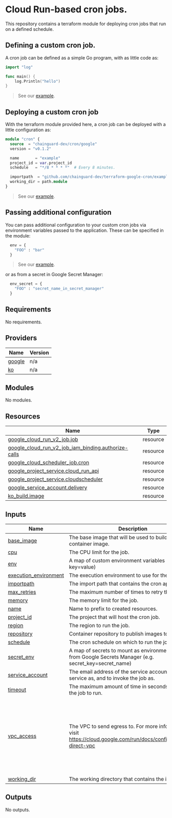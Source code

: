 # Cloud Run-based cron jobs.

This repository contains a terraform module for deploying cron jobs that run on a defined schedule.

## Defining a custom cron job.

A cron job can be defined as a simple Go program, with as little code as:

```go
import "log"

func main() {
    log.Println("hello")
}
```

> See our [example](./example/).

## Deploying a custom cron job

With the terraform module provided here, a cron job can be deployed with a little
configuration as:

```terraform
module "cron" {
  source  = "chainguard-dev/cron/google"
  version = "v0.1.2"

  name       = "example"
  project_id = var.project_id
  schedule   = "*/8 * * * *"  # Every 8 minutes.

  importpath  = "github.com/chainguard-dev/terraform-google-cron/example"
  working_dir = path.module
}
```

> See our [example](./example/).

## Passing additional configuration

You can pass additional configuration to your custom cron jobs via environment
variables passed to the application. These can be specified in the module:

```terraform
  env = {
    "FOO" : "bar"
  }
```

> See our [example](./example/).

or as from a secret in Google Secret Manager:

```terraform
  env_secret = {
    "FOO" : "secret_name_in_secret_manager"
  }
```

<!-- BEGIN_TF_DOCS -->
## Requirements

No requirements.

## Providers

| Name | Version |
|------|---------|
| <a name="provider_google"></a> [google](#provider\_google) | n/a |
| <a name="provider_ko"></a> [ko](#provider\_ko) | n/a |

## Modules

No modules.

## Resources

| Name | Type |
|------|------|
| [google_cloud_run_v2_job.job](https://registry.terraform.io/providers/hashicorp/google/latest/docs/resources/cloud_run_v2_job) | resource |
| [google_cloud_run_v2_job_iam_binding.authorize-calls](https://registry.terraform.io/providers/hashicorp/google/latest/docs/resources/cloud_run_v2_job_iam_binding) | resource |
| [google_cloud_scheduler_job.cron](https://registry.terraform.io/providers/hashicorp/google/latest/docs/resources/cloud_scheduler_job) | resource |
| [google_project_service.cloud_run_api](https://registry.terraform.io/providers/hashicorp/google/latest/docs/resources/project_service) | resource |
| [google_project_service.cloudscheduler](https://registry.terraform.io/providers/hashicorp/google/latest/docs/resources/project_service) | resource |
| [google_service_account.delivery](https://registry.terraform.io/providers/hashicorp/google/latest/docs/resources/service_account) | resource |
| [ko_build.image](https://registry.terraform.io/providers/ko-build/ko/latest/docs/resources/build) | resource |

## Inputs

| Name | Description | Type | Default | Required |
|------|-------------|------|---------|:--------:|
| <a name="input_base_image"></a> [base\_image](#input\_base\_image) | The base image that will be used to build the container image. | `string` | `"cgr.dev/chainguard/static:latest-glibc"` | no |
| <a name="input_cpu"></a> [cpu](#input\_cpu) | The CPU limit for the job. | `string` | `"1000m"` | no |
| <a name="input_env"></a> [env](#input\_env) | A map of custom environment variables (e.g. key=value) | `map` | `{}` | no |
| <a name="input_execution_environment"></a> [execution\_environment](#input\_execution\_environment) | The execution environment to use for the job. | `string` | `""` | no |
| <a name="input_importpath"></a> [importpath](#input\_importpath) | The import path that contains the cron application. | `string` | n/a | yes |
| <a name="input_max_retries"></a> [max\_retries](#input\_max\_retries) | The maximum number of times to retry the job. | `number` | `3` | no |
| <a name="input_memory"></a> [memory](#input\_memory) | The memory limit for the job. | `string` | `"512Mi"` | no |
| <a name="input_name"></a> [name](#input\_name) | Name to prefix to created resources. | `any` | n/a | yes |
| <a name="input_project_id"></a> [project\_id](#input\_project\_id) | The project that will host the cron job. | `string` | n/a | yes |
| <a name="input_region"></a> [region](#input\_region) | The region to run the job. | `string` | `"us-east4"` | no |
| <a name="input_repository"></a> [repository](#input\_repository) | Container repository to publish images to. | `string` | `""` | no |
| <a name="input_schedule"></a> [schedule](#input\_schedule) | The cron schedule on which to run the job. | `any` | n/a | yes |
| <a name="input_secret_env"></a> [secret\_env](#input\_secret\_env) | A map of secrets to mount as environment variables from Google Secrets Manager (e.g. secret\_key=secret\_name) | `map` | `{}` | no |
| <a name="input_service_account"></a> [service\_account](#input\_service\_account) | The email address of the service account to run the service as, and to invoke the job as. | `string` | n/a | yes |
| <a name="input_timeout"></a> [timeout](#input\_timeout) | The maximum amount of time in seconds to allow the job to run. | `string` | `"600s"` | no |
| <a name="input_vpc_access"></a> [vpc\_access](#input\_vpc\_access) | The VPC to send egress to. For more information, visit https://cloud.google.com/run/docs/configuring/vpc-direct-vpc | <pre>object({<br/>    # Currently, only one network interface is supported.<br/>    network_interfaces = list(object({<br/>      network    = string<br/>      subnetwork = string<br/>      tags       = optional(list(string))<br/>    }))<br/>    # Egress is one of "PRIVATE_RANGES_ONLY", "ALL_TRAFFIC", or "ALL_PRIVATE_RANGES"<br/>    egress = string<br/>  })</pre> | `null` | no |
| <a name="input_working_dir"></a> [working\_dir](#input\_working\_dir) | The working directory that contains the importpath. | `string` | n/a | yes |

## Outputs

No outputs.
<!-- END_TF_DOCS -->
